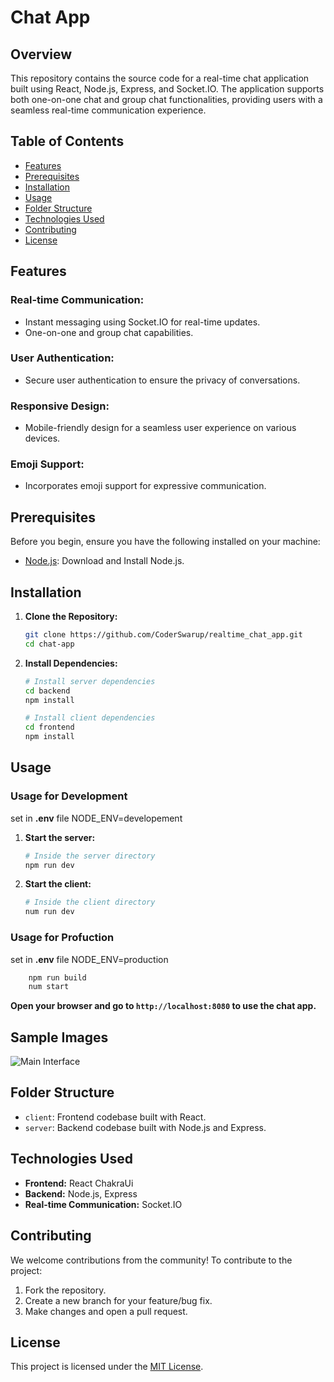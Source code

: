 # Chat App

## Overview

This repository contains the source code for a real-time chat application built using React, Node.js, Express, and Socket.IO. The application supports both one-on-one chat and group chat functionalities, providing users with a seamless real-time communication experience.

## Table of Contents

- [Features](#features)
- [Prerequisites](#prerequisites)
- [Installation](#installation)
- [Usage](#usage)
- [Folder Structure](#folder-structure)
- [Technologies Used](#technologies-used)
- [Contributing](#contributing)
- [License](#license)

## Features

### Real-time Communication:

- Instant messaging using Socket.IO for real-time updates.
- One-on-one and group chat capabilities.

### User Authentication:

- Secure user authentication to ensure the privacy of conversations.

### Responsive Design:

- Mobile-friendly design for a seamless user experience on various devices.

### Emoji Support:

- Incorporates emoji support for expressive communication.

## Prerequisites

Before you begin, ensure you have the following installed on your machine:

- [Node.js](https://nodejs.org/): Download and Install Node.js.

## Installation

1. **Clone the Repository:**

   ```bash
   git clone https://github.com/CoderSwarup/realtime_chat_app.git
   cd chat-app
   ```

2. **Install Dependencies:**

   ```bash
   # Install server dependencies
   cd backend
   npm install

   # Install client dependencies
   cd frontend
   npm install
   ```

## Usage

### Usage for Development

set in **.env** file NODE_ENV=developement

1. **Start the server:**

   ```bash
   # Inside the server directory
   npm run dev
   ```

2. **Start the client:**

   ```bash
   # Inside the client directory
   num run dev
   ```

### Usage for Profuction

set in **.env** file NODE_ENV=production

```bash
    npm run build
    num start
```

**Open your browser and go to `http://localhost:8080` to use the chat app.**

## Sample Images

![Main Interface](https://res.cloudinary.com/dc4li3m0r/image/upload/v1704975405/samples/WebImg/bonw3jtsiixxlaebb2kl.png)

## Folder Structure

- `client`: Frontend codebase built with React.
- `server`: Backend codebase built with Node.js and Express.

## Technologies Used

- **Frontend:** React ChakraUi
- **Backend:** Node.js, Express
- **Real-time Communication:** Socket.IO

## Contributing

We welcome contributions from the community! To contribute to the project:

1. Fork the repository.
2. Create a new branch for your feature/bug fix.
3. Make changes and open a pull request.

## License

This project is licensed under the [MIT License](LICENSE).
